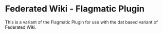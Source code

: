 # Federated Wiki - Flagmatic Plugin

This is a variant of the Flagmatic Plugin for use with the dat based variant of Federated Wiki.
